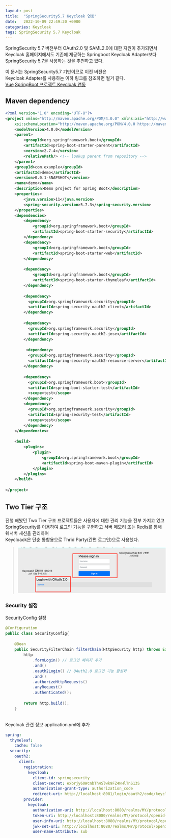 ```yaml
---
layout: post
title:  "SpringSecurity5.7 Keycloak 연동"
date:   2022-10-09 22:49:20 +0900
categories: Keycloak
tags: SpringSecurity 5.7 Keycloak 
---
```


SpringSecurity 5.7 버전부터 OAuth2.0 및 SAML2.0에 대한 지원이 추가되면서   
Keycloak 홈페이지에서도 기존에 제공하는 Springboot Keycloak Adapter보다    
SpringSecurity 5.7을 사용하는 것을 추천하고 있다.   

이 문서는 SpringSecurity5.7 기반이므로 이전 버전은   
Keycloak Adapter를 사용하는 이하 링크를 참조하면 될거 같다.   
[Vue,SpringBoot 프로젝트 Keycloak 연동](https://www.sad-waterdeer.com/keycloak/2022/09/11/Vue,SpringBoot-%ED%94%84%EB%A1%9C%EC%A0%9D%ED%8A%B8-Keycloak-%EC%97%B0%EB%8F%99.html)



## Maven dependency 

``` xml
<?xml version="1.0" encoding="UTF-8"?>
<project xmlns="http://maven.apache.org/POM/4.0.0" xmlns:xsi="http://www.w3.org/2001/XMLSchema-instance"
	xsi:schemaLocation="http://maven.apache.org/POM/4.0.0 https://maven.apache.org/xsd/maven-4.0.0.xsd">
	<modelVersion>4.0.0</modelVersion>
	<parent>
		<groupId>org.springframework.boot</groupId>
		<artifactId>spring-boot-starter-parent</artifactId>
		<version>2.7.4</version>
		<relativePath/> <!-- lookup parent from repository -->
	</parent>
	<groupId>com.example</groupId>
	<artifactId>demo</artifactId>
	<version>0.0.1-SNAPSHOT</version>
	<name>demo</name>
	<description>Demo project for Spring Boot</description>
	<properties>
		<java.version>11</java.version>
		<spring-security.version>5.7.3</spring-security.version>
	</properties>
	<dependencies>
		<dependency>
			<groupId>org.springframework.boot</groupId>
			<artifactId>spring-boot-starter-security</artifactId>
		</dependency>
		<dependency>
			<groupId>org.springframework.boot</groupId>
			<artifactId>spring-boot-starter-web</artifactId>
		</dependency>
		
		<dependency>
		    <groupId>org.springframework.boot</groupId>
		    <artifactId>spring-boot-starter-thymeleaf</artifactId>
		</dependency>
		
		<dependency>
	      <groupId>org.springframework.security</groupId>
	      <artifactId>spring-security-oauth2-client</artifactId>
	    </dependency>
		
		<dependency>
	      <groupId>org.springframework.security</groupId>
	      <artifactId>spring-security-oauth2-jose</artifactId>
	    </dependency>
	    
	     <dependency>
	      <groupId>org.springframework.security</groupId>
	      <artifactId>spring-security-oauth2-resource-server</artifactId>
      	</dependency>
		
		<dependency>
		  <groupId>org.springframework.boot</groupId>
		  <artifactId>spring-boot-starter-test</artifactId>
		  <scope>test</scope>
		</dependency>
		<dependency>
		  <groupId>org.springframework.security</groupId>
		  <artifactId>spring-security-test</artifactId>
		  <scope>test</scope>
		</dependency>
	</dependencies>

	<build>
		<plugins>
			<plugin>
				<groupId>org.springframework.boot</groupId>
				<artifactId>spring-boot-maven-plugin</artifactId>
			</plugin>
		</plugins>
	</build>

</project>

```



## Two Tier 구조 
진행 해봤던  Two Tier 구조 프로젝트들은 사용자에 대한 관리 기능을 전부 가지고 있고   
SpringSecurity를 이용하여 로그인 기능을 구현하고  서버 메모리 또는  Redis를 통해 웨서버 새션을 관리하여  
Keycloack은 단순 통합용으로 Thrid Party(간편 로그인)으로 사용했다.   
> ![login_page.png](/assets/images/security/login_page.png "login_page.png")   

### Security 설정  

SecurityConfig  설정 
``` java
@Configuration
public class SecurityConfig{

	@Bean
	public SecurityFilterChain filterChain(HttpSecurity http) throws Exception{
		http
			.formLogin() // 로그인 페이지 추가 
			.and()
			.oauth2Login() // OAuth2.0 로그인 기능 활성화 
			.and()
			.authorizeHttpRequests()
			.anyRequest()
			.authenticated();
		
		return http.build();
	}
	
```

Keycloak 관련 정보 application.yml에 추가 
``` yaml
spring:
  thymeleaf:
    cache: false
  security:
    oauth2:
      client:
        registration:
          keycloak:  
            client-id: springsecurity
            client-secret: exbrjy60WcnbTh4Slwk9FZ4NHlTnS13S
            authorization-grant-type: authorization_code
            redirect-uri: http://localhost:8081/login/oauth2/code/keycloak 
        provider:
          keycloak: 
            authorization-uri: http://localhost:8080/realms/MY/protocol/openid-connect/auth
            token-uri: http://localhost:8080/realms/MY/protocol/openid-connect/token
            user-info-uri: http://localhost:8080/realms/MY/protocol/openid-connect/userinfo
            jwk-set-uri: http://localhost:8080/realms/MY/protocol/openid-connect/certs
            user-name-attribute: sub

```









 